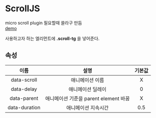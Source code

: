 # ScrollJS
micro scroll plugin 필요할때 쓸라구 만듬
<br>
[demo](https://pyjun01.github.io/ScrollJS/)


사용하고자 하는 엘리먼트에 __.scroll-tg__ 을 넣어준다.

## 속성

| 이름 | 설명 | 기본값 | 
|:----:|:---:|:------:|
| data-scroll | 애니메이션 이름 | X |
| data-delay | 애니메이션 딜레이 | 0 |
| data-parent | 애니메이션 기준을 parent element 바꿈 | X |
| data-duration | 애니메이션 지속시간 | 0.5 |
